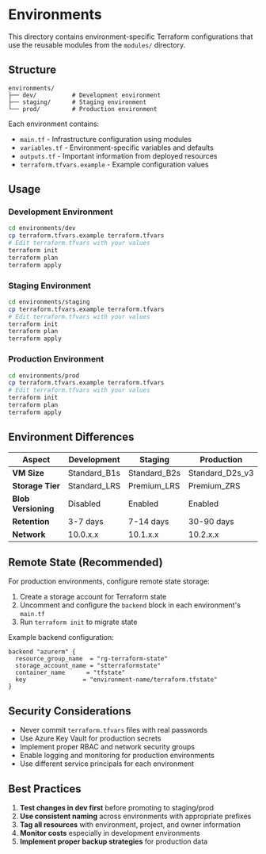 # Environments

This directory contains environment-specific Terraform configurations that use the reusable modules from the `modules/` directory.

## Structure

```
environments/
├── dev/          # Development environment
├── staging/      # Staging environment  
└── prod/         # Production environment
```

Each environment contains:
- `main.tf` - Infrastructure configuration using modules
- `variables.tf` - Environment-specific variables and defaults
- `outputs.tf` - Important information from deployed resources
- `terraform.tfvars.example` - Example configuration values

## Usage

### Development Environment

```bash
cd environments/dev
cp terraform.tfvars.example terraform.tfvars
# Edit terraform.tfvars with your values
terraform init
terraform plan
terraform apply
```

### Staging Environment

```bash
cd environments/staging
cp terraform.tfvars.example terraform.tfvars
# Edit terraform.tfvars with your values
terraform init
terraform plan
terraform apply
```

### Production Environment

```bash
cd environments/prod
cp terraform.tfvars.example terraform.tfvars
# Edit terraform.tfvars with your values
terraform init
terraform plan
terraform apply
```

## Environment Differences

| Aspect | Development | Staging | Production |
|--------|-------------|---------|------------|
| **VM Size** | Standard_B1s | Standard_B2s | Standard_D2s_v3 |
| **Storage Tier** | Standard_LRS | Premium_LRS | Premium_ZRS |
| **Blob Versioning** | Disabled | Enabled | Enabled |
| **Retention** | 3-7 days | 7-14 days | 30-90 days |
| **Network** | 10.0.x.x | 10.1.x.x | 10.2.x.x |

## Remote State (Recommended)

For production environments, configure remote state storage:

1. Create a storage account for Terraform state
2. Uncomment and configure the `backend` block in each environment's `main.tf`
3. Run `terraform init` to migrate state

Example backend configuration:
```hcl
backend "azurerm" {
  resource_group_name  = "rg-terraform-state"
  storage_account_name = "stterraformstate"
  container_name      = "tfstate"
  key                = "environment-name/terraform.tfstate"
}
```

## Security Considerations

- Never commit `terraform.tfvars` files with real passwords
- Use Azure Key Vault for production secrets
- Implement proper RBAC and network security groups
- Enable logging and monitoring for production environments
- Use different service principals for each environment

## Best Practices

1. **Test changes in dev first** before promoting to staging/prod
2. **Use consistent naming** across environments with appropriate prefixes
3. **Tag all resources** with environment, project, and owner information
4. **Monitor costs** especially in development environments
5. **Implement proper backup strategies** for production data